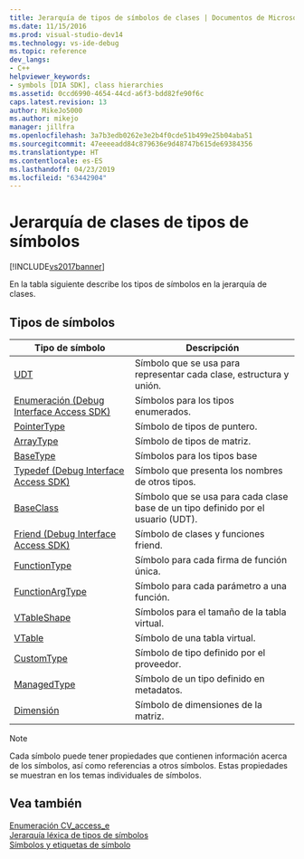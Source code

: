 ```yaml
---
title: Jerarquía de tipos de símbolos de clases | Documentos de Microsoft
ms.date: 11/15/2016
ms.prod: visual-studio-dev14
ms.technology: vs-ide-debug
ms.topic: reference
dev_langs:
- C++
helpviewer_keywords:
- symbols [DIA SDK], class hierarchies
ms.assetid: 0ccd6990-4654-44cd-a6f3-bdd82fe90f6c
caps.latest.revision: 13
author: MikeJo5000
ms.author: mikejo
manager: jillfra
ms.openlocfilehash: 3a7b3edb0262e3e2b4f0cde51b499e25b04aba51
ms.sourcegitcommit: 47eeeeadd84c879636e9d48747b615de69384356
ms.translationtype: HT
ms.contentlocale: es-ES
ms.lasthandoff: 04/23/2019
ms.locfileid: "63442904"
---
```

# <a name="class-hierarchy-of-symbol-types"></a>Jerarquía de clases de tipos de símbolos
[!INCLUDE[vs2017banner](../../includes/vs2017banner.md)]

En la tabla siguiente describe los tipos de símbolos en la jerarquía de clases.  
  
## <a name="symbol-types"></a>Tipos de símbolos  
  
|Tipo de símbolo|Descripción|  
|-----------------|-----------------|  
|[UDT](../../debugger/debug-interface-access/udt.md)|Símbolo que se usa para representar cada clase, estructura y unión.|  
|[Enumeración (Debug Interface Access SDK)](../../debugger/debug-interface-access/enum-debug-interface-access-sdk.md)|Símbolos para los tipos enumerados.|  
|[PointerType](../../debugger/debug-interface-access/pointertype.md)|Símbolo de tipos de puntero.|  
|[ArrayType](../../debugger/debug-interface-access/arraytype.md)|Símbolo de tipos de matriz.|  
|[BaseType](../../debugger/debug-interface-access/basetype.md)|Símbolos para los tipos base|  
|[Typedef (Debug Interface Access SDK)](../../debugger/debug-interface-access/typedef-debug-interface-access-sdk.md)|Símbolo que presenta los nombres de otros tipos.|  
|[BaseClass](../../debugger/debug-interface-access/baseclass.md)|Símbolo que se usa para cada clase base de un tipo definido por el usuario (UDT).|  
|[Friend (Debug Interface Access SDK)](../../debugger/debug-interface-access/friend-debug-interface-access-sdk.md)|Símbolo de clases y funciones friend.|  
|[FunctionType](../../debugger/debug-interface-access/functiontype.md)|Símbolo para cada firma de función única.|  
|[FunctionArgType](../../debugger/debug-interface-access/functionargtype.md)|Símbolo para cada parámetro a una función.|  
|[VTableShape](../../debugger/debug-interface-access/vtableshape.md)|Símbolos para el tamaño de la tabla virtual.|  
|[VTable](../../debugger/debug-interface-access/vtable.md)|Símbolo de una tabla virtual.|  
|[CustomType](../../debugger/debug-interface-access/customtype.md)|Símbolo de tipo definido por el proveedor.|  
|[ManagedType](../../debugger/debug-interface-access/managedtype.md)|Símbolo de un tipo definido en metadatos.|  
|[Dimensión](../../debugger/debug-interface-access/dimension.md)|Símbolo de dimensiones de la matriz.|  
  
> [!NOTE]
> Cada símbolo puede tener propiedades que contienen información acerca de los símbolos, así como referencias a otros símbolos. Estas propiedades se muestran en los temas individuales de símbolos.  
  
## <a name="see-also"></a>Vea también  
 [Enumeración CV_access_e](../../debugger/debug-interface-access/cv-access-e.md)   
 [Jerarquía léxica de tipos de símbolos](../../debugger/debug-interface-access/lexical-hierarchy-of-symbol-types.md)   
 [Símbolos y etiquetas de símbolo](../../debugger/debug-interface-access/symbols-and-symbol-tags.md)
